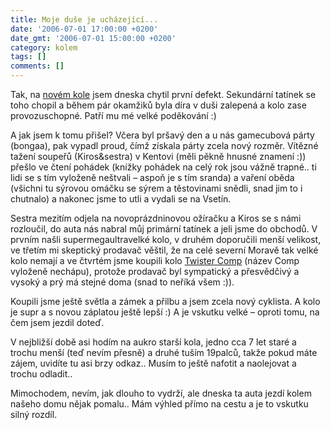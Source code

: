 ```yaml
---
title: Moje duše je ucházející...
date: '2006-07-01 17:00:00 +0200'
date_gmt: '2006-07-01 15:00:00 +0200'
category: kolem
tags: []
comments: []
---
```

<p>Tak, na <a href="https://www.twister-bike.com/kola.php?typ=comp">novém kole</a> jsem dneska chytil první defekt. Sekundární tatínek se toho chopil a během pár okamžiků byla díra v duši zalepená a kolo zase provozuschopné. Patří mu mé velké poděkování :)</p>
<p>A jak jsem k tomu přišel? Včera byl pršavý den a u nás gamecubová párty (bongaa), pak vypadl proud, čímž získala párty zcela nový rozměr. Vítězné tažení soupeřů (Kiros&amp;sestra) v Kentovi (měli pěkně hnusné znamení :)) přešlo ve čtení pohádek (knížky pohádek na celý rok jsou vážně trapné.. ti lidi se s tím vyloženě neštvali &ndash; aspoň je s tím sranda) a vaření oběda (všichni tu sýrovou omáčku se sýrem a těstovinami snědli, snad jim to i chutnalo) a nakonec jsme to utli a vydali se na Vsetín.</p>
<p>Sestra mezitím odjela na novoprázdninovou ožíračku a Kiros se s námi rozloučil, do auta nás nabral můj primární tatínek a jeli jsme do obchodů. V prvním našli supermegaultravelké kolo, v druhém doporučili menší velikost, ve třetím mi skeptický prodavač věštil, že na celé severní Moravě tak velké kolo nemají a ve čtvrtém jsme koupili kolo <a href="https://www.twister-bike.com/kola.php?typ=comp">Twister Comp</a> (název Comp vyloženě nechápu), protože prodavač byl sympatický a přesvědčivý a vysoký a prý má stejné doma (snad to neříká všem :)).</p>
<p>Koupili jsme ještě světla a zámek a přilbu a jsem zcela nový cyklista. A kolo je supr a s novou záplatou ještě lepší :) A je vskutku velké &ndash; oproti tomu, na čem jsem jezdil doteď.</p>
<p>V nejbližší době asi hodím na aukro starší kola, jedno cca 7 let staré a trochu menší (teď nevím přesně) a druhé tuším 19palců, takže pokud máte zájem, uvidíte tu asi brzy odkaz.. Musím to ještě nafotit a naolejovat a trochu odladit..</p>
<p>Mimochodem, nevím, jak dlouho to vydrží, ale dneska ta auta jezdí kolem našeho domu nějak pomalu.. Mám výhled přímo na cestu a je to vskutku silný rozdíl.</p>
